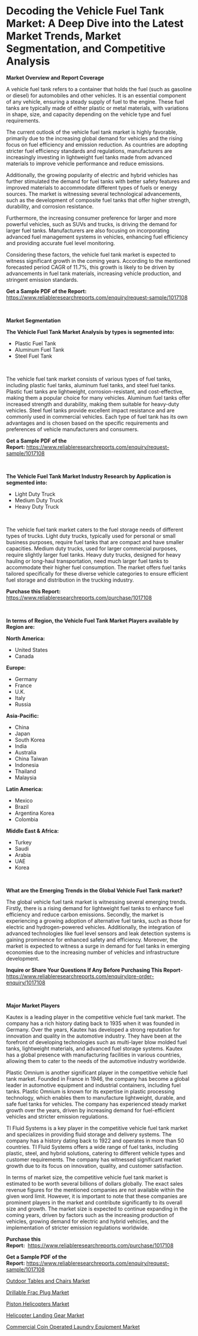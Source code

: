 <p><h1>Decoding the Vehicle Fuel Tank Market: A Deep Dive into the Latest Market Trends, Market Segmentation, and Competitive Analysis</h1></p><p><strong>Market Overview and Report Coverage</strong></p>
<p><p>A vehicle fuel tank refers to a container that holds the fuel (such as gasoline or diesel) for automobiles and other vehicles. It is an essential component of any vehicle, ensuring a steady supply of fuel to the engine. These fuel tanks are typically made of either plastic or metal materials, with variations in shape, size, and capacity depending on the vehicle type and fuel requirements.</p><p>The current outlook of the vehicle fuel tank market is highly favorable, primarily due to the increasing global demand for vehicles and the rising focus on fuel efficiency and emission reduction. As countries are adopting stricter fuel efficiency standards and regulations, manufacturers are increasingly investing in lightweight fuel tanks made from advanced materials to improve vehicle performance and reduce emissions.</p><p>Additionally, the growing popularity of electric and hybrid vehicles has further stimulated the demand for fuel tanks with better safety features and improved materials to accommodate different types of fuels or energy sources. The market is witnessing several technological advancements, such as the development of composite fuel tanks that offer higher strength, durability, and corrosion resistance.</p><p>Furthermore, the increasing consumer preference for larger and more powerful vehicles, such as SUVs and trucks, is driving the demand for larger fuel tanks. Manufacturers are also focusing on incorporating advanced fuel management systems in vehicles, enhancing fuel efficiency and providing accurate fuel level monitoring.</p><p>Considering these factors, the vehicle fuel tank market is expected to witness significant growth in the coming years. According to the mentioned forecasted period CAGR of 11.7%, this growth is likely to be driven by advancements in fuel tank materials, increasing vehicle production, and stringent emission standards.</p></p>
<p><strong>Get a Sample PDF of the Report:</strong> <a href="https://www.reliableresearchreports.com/enquiry/request-sample/1017108">https://www.reliableresearchreports.com/enquiry/request-sample/1017108</a></p>
<p>&nbsp;</p>
<p><strong>Market Segmentation</strong></p>
<p><strong>The Vehicle Fuel Tank Market Analysis by types is segmented into:</strong></p>
<p><ul><li>Plastic Fuel Tank</li><li>Aluminum Fuel Tank</li><li>Steel Fuel Tank</li></ul></p>
<p>&nbsp;</p>
<p><p>The vehicle fuel tank market consists of various types of fuel tanks, including plastic fuel tanks, aluminum fuel tanks, and steel fuel tanks. Plastic fuel tanks are lightweight, corrosion-resistant, and cost-effective, making them a popular choice for many vehicles. Aluminum fuel tanks offer increased strength and durability, making them suitable for heavy-duty vehicles. Steel fuel tanks provide excellent impact resistance and are commonly used in commercial vehicles. Each type of fuel tank has its own advantages and is chosen based on the specific requirements and preferences of vehicle manufacturers and consumers.</p></p>
<p><strong>Get a Sample PDF of the Report:</strong>&nbsp;<a href="https://www.reliableresearchreports.com/enquiry/request-sample/1017108">https://www.reliableresearchreports.com/enquiry/request-sample/1017108</a></p>
<p>&nbsp;</p>
<p><strong>The Vehicle Fuel Tank Market Industry Research by Application is segmented into:</strong></p>
<p><ul><li>Light Duty Truck</li><li>Medium Duty Truck</li><li>Heavy Duty Truck</li></ul></p>
<p>&nbsp;</p>
<p><p>The vehicle fuel tank market caters to the fuel storage needs of different types of trucks. Light duty trucks, typically used for personal or small business purposes, require fuel tanks that are compact and have smaller capacities. Medium duty trucks, used for larger commercial purposes, require slightly larger fuel tanks. Heavy duty trucks, designed for heavy hauling or long-haul transportation, need much larger fuel tanks to accommodate their higher fuel consumption. The market offers fuel tanks tailored specifically for these diverse vehicle categories to ensure efficient fuel storage and distribution in the trucking industry.</p></p>
<p><strong>Purchase this Report:</strong>&nbsp; <a href="https://www.reliableresearchreports.com/purchase/1017108">https://www.reliableresearchreports.com/purchase/1017108</a></p>
<p>&nbsp;</p>
<p><strong>In terms of Region, the Vehicle Fuel Tank Market Players available by Region are:</strong></p>
<p>
    <p> <strong> North America: </strong>
        <ul>
            <li>United States</li>
            <li>Canada</li>
        </ul>
        </p> 
    <p> <strong> Europe: </strong>
        <ul>
            <li>Germany</li>
            <li>France</li>
            <li>U.K.</li>
            <li>Italy</li>
            <li>Russia</li>
        </ul>
        </p> 
    <p> <strong> Asia-Pacific: </strong>
        <ul>
            <li>China</li>
            <li>Japan</li>
            <li>South Korea</li>
            <li>India</li>
            <li>Australia</li>
            <li>China Taiwan</li>
            <li>Indonesia</li>
            <li>Thailand</li>
            <li>Malaysia</li>
        </ul>
        </p> 
    <p> <strong> Latin America: </strong>
        <ul>
            <li>Mexico</li>
            <li>Brazil</li>
            <li>Argentina Korea</li>
            <li>Colombia</li>
        </ul>
        </p> 
    <p> <strong> Middle East & Africa: </strong>
        <ul>
            <li>Turkey</li>
            <li>Saudi</li>
            <li>Arabia</li>
            <li>UAE</li>
            <li>Korea</li>
        </ul>
    </p>
    </p>
<p>&nbsp;</p>
<p><strong>What are the Emerging Trends in the Global Vehicle Fuel Tank market?</strong></p>
<p><p>The global vehicle fuel tank market is witnessing several emerging trends. Firstly, there is a rising demand for lightweight fuel tanks to enhance fuel efficiency and reduce carbon emissions. Secondly, the market is experiencing a growing adoption of alternative fuel tanks, such as those for electric and hydrogen-powered vehicles. Additionally, the integration of advanced technologies like fuel level sensors and leak detection systems is gaining prominence for enhanced safety and efficiency. Moreover, the market is expected to witness a surge in demand for fuel tanks in emerging economies due to the increasing number of vehicles and infrastructure development.</p></p>
<p><strong>Inquire or Share Your Questions If Any Before Purchasing This Report</strong>- <a href="https://www.reliableresearchreports.com/enquiry/pre-order-enquiry/1017108">https://www.reliableresearchreports.com/enquiry/pre-order-enquiry/1017108</a></p>
<p>&nbsp;</p>
<p><strong>Major Market Players</strong></p>
<p><p>Kautex is a leading player in the competitive vehicle fuel tank market. The company has a rich history dating back to 1935 when it was founded in Germany. Over the years, Kautex has developed a strong reputation for innovation and quality in the automotive industry. They have been at the forefront of developing technologies such as multi-layer blow molded fuel tanks, lightweight materials, and advanced fuel storage systems. Kautex has a global presence with manufacturing facilities in various countries, allowing them to cater to the needs of the automotive industry worldwide.</p><p>Plastic Omnium is another significant player in the competitive vehicle fuel tank market. Founded in France in 1946, the company has become a global leader in automotive equipment and industrial containers, including fuel tanks. Plastic Omnium is known for its expertise in plastic processing technology, which enables them to manufacture lightweight, durable, and safe fuel tanks for vehicles. The company has experienced steady market growth over the years, driven by increasing demand for fuel-efficient vehicles and stricter emission regulations.</p><p>TI Fluid Systems is a key player in the competitive vehicle fuel tank market and specializes in providing fluid storage and delivery systems. The company has a history dating back to 1922 and operates in more than 50 countries. TI Fluid Systems offers a wide range of fuel tanks, including plastic, steel, and hybrid solutions, catering to different vehicle types and customer requirements. The company has witnessed significant market growth due to its focus on innovation, quality, and customer satisfaction.</p><p>In terms of market size, the competitive vehicle fuel tank market is estimated to be worth several billions of dollars globally. The exact sales revenue figures for the mentioned companies are not available within the given word limit. However, it is important to note that these companies are prominent players in the market and contribute significantly to its overall size and growth. The market size is expected to continue expanding in the coming years, driven by factors such as the increasing production of vehicles, growing demand for electric and hybrid vehicles, and the implementation of stricter emission regulations worldwide.</p></p>
<p><strong>Purchase this Report:</strong>&nbsp;&nbsp;<a href="https://www.reliableresearchreports.com/purchase/1017108">https://www.reliableresearchreports.com/purchase/1017108</a></p>
<p></p>
<p><strong>Get a Sample PDF of the Report:</strong>&nbsp;<a href="https://www.reliableresearchreports.com/enquiry/request-sample/1017108">https://www.reliableresearchreports.com/enquiry/request-sample/1017108</a></p>
<p><p><a href="https://medium.com/@bank.build.unity/outdoor-tables-and-chairs-market-competitive-analysis-market-trends-and-forecast-to-2030-5e353f1983d0">Outdoor Tables and Chairs Market</a></p><p><a href="https://www.linkedin.com/pulse/drillable-frac-plug-market-challenges-opportunities-growth-drivers-wdzbe/">Drillable Frac Plug Market</a></p><p><a href="https://github.com/RickHolmes3/Market-Research-Report-List-2/blob/main/piston-helicopters-market.md">Piston Helicopters Market</a></p><p><a href="https://github.com/GroverBarry/Market-Research-Report-List-2/blob/main/helicopter-landing-gear-market.md">Helicopter Landing Gear Market</a></p><p><a href="https://www.linkedin.com/pulse/commercial-coin-operated-laundry-equipment-market-insights-gtdbe/">Commercial Coin Operated Laundry Equipment Market</a></p></p>